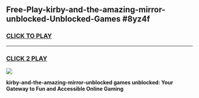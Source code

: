 
## Free-Play-kirby-and-the-amazing-mirror-unblocked-Unblocked-Games #8yz4f
<h3>
<a href="https://news.freeplayer.one?title=kirby-and-the-amazing-mirror-unblocked&ref=8M">CLICK TO PLAY</a></h3>
<hr>

<h3>
<a href="https://news.freeplayer.one?title=kirby-and-the-amazing-mirror-unblocked&ref=8M">CLICK 2 PLAY</a>
  
</h3>

<a href="https://news.freeplayer.one?title=kirby-and-the-amazing-mirror-unblocked&ref=8M"><img src="https://clearcache.store/games.png"></a>


**kirby-and-the-amazing-mirror-unblocked games unblocked: Your Gateway to Fun and Accessible Online Gaming**
